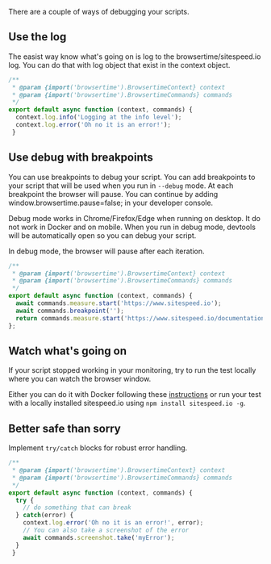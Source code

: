 There are a couple of ways of debugging your scripts.

## Use the log
The easist way know what's going on is log to the browsertime/sitespeed.io log. You can do that with log object that exist in the context object.

```javascript
/**
 * @param {import('browsertime').BrowsertimeContext} context
 * @param {import('browsertime').BrowsertimeCommands} commands
 */
export default async function (context, commands) {
  context.log.info('Logging at the info level');
  context.log.error('Oh no it is an error!');
 }
```

## Use debug with breakpoints

You can use breakpoints to debug your script. You can add breakpoints to your script that will be used when you run in `--debug` mode. At each breakpoint the browser will pause. You can continue by adding window.browsertime.pause=false; in your developer console.

Debug mode works in Chrome/Firefox/Edge when running on desktop. It do not work in Docker and on mobile. When you run in debug mode, devtools will be automatically open so you can debug your script.

In debug mode, the browser will pause after each iteration.

```javascript
/**
 * @param {import('browsertime').BrowsertimeContext} context
 * @param {import('browsertime').BrowsertimeCommands} commands
 */
export default async function (context, commands) {
  await commands.measure.start('https://www.sitespeed.io');
  await commands.breakpoint('');
  return commands.measure.start('https://www.sitespeed.io/documentation/');
};
```

## Watch what's going on
If your script stopped working in your monitoring, try to run the test locally where you can watch the browser window.

Either you can do it with Docker following these [instructions](https://www.sitespeed.io/documentation/sitespeed.io/docker/#visualise-your-test-in-xvfb)  or run your test with a locally installed sitespeed.io using `npm install sitespeed.io -g`.


## Better safe than sorry
Implement `try/catch` blocks for robust error handling.

```javascript
/**
 * @param {import('browsertime').BrowsertimeContext} context
 * @param {import('browsertime').BrowsertimeCommands} commands
 */
export default async function (context, commands) {
  try {
    // do something that can break
  } catch(error) {
    context.log.error('Oh no it is an error!', error);
    // You can also take a screenshot of the error
    await commands.screenshot.take('myError');
  }
 }
```